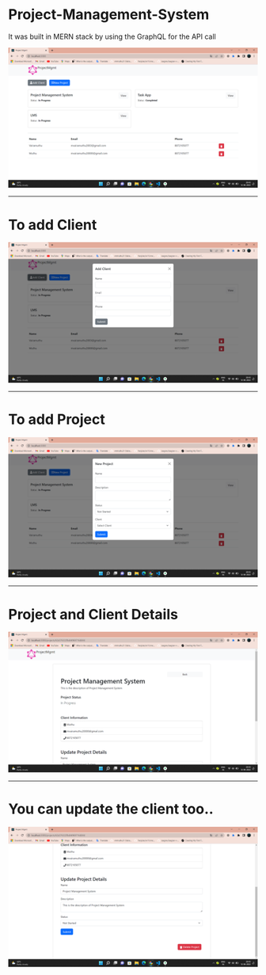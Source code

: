 # Project-Management-System
It was built in MERN stack by using the GraphQL for the API call

<picture>
  <img alt="Project_Mgmt" src="./Screenshot (44).png">
</picture>
<hr>

#  To add Client
<picture>
  <img alt="Project_Mgmt" src="./Screenshot (45).png">
</picture>

<hr>

#  To add Project

<picture>
  <img alt="Project_Mgmt" src="./Screenshot (46).png">
</picture>

<hr>

#  Project and Client Details

<picture>
  <img alt="Project_Mgmt" src="./Screenshot (47).png">
</picture>

<hr>

#  You can update the client too..

<picture>
  <img alt="Project_Mgmt" src="./Screenshot (48).png">
</picture>
